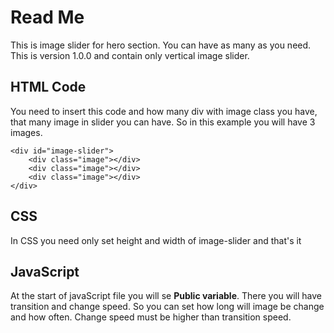 # Read Me

This is image slider for hero section. You can have as many as you need. This is version 1.0.0 and contain only vertical image slider.

## HTML Code
 
You need to insert this code and how many div with image class you have, that many image in slider you can have. So in this example you will have 3 images.
 
```
<div id="image-slider">
    <div class="image"></div>
    <div class="image"></div>
    <div class="image"></div>
</div>
```

## CSS

In CSS you need only set height and width of image-slider and that's it

## JavaScript

At the start of javaScript file you will se **Public variable**. There you will have transition and change speed. So you can set how long will image be change and how often. Change speed must be higher than transition speed.
